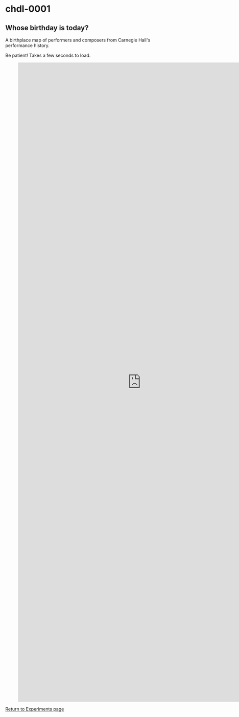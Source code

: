 # chdl-0001

## Whose birthday is today?

A birthplace map of performers and composers from Carnegie Hall's performance history. 

Be patient! Takes a few seconds to load.

<figure class="map_container">
  <iframe 
  style="width: 80vw; height: 50vh; border: none;" src="https://query.wikidata.org/embed.html#%23defaultView%3AMap%0ASELECT%20%3Fperson%20%3Fname%20%3FpersonImage%20%3FbirthPlaceLabel%20%3Flocation%20%3FphsLink%20%28YEAR%28%3Fdate%29%20as%20%3Fyear%29%0A%28IRI%28CONCAT%28%22http%3A%2F%2Fdata.carnegiehall.org%2Fnames%2F%22%2C%28STR%28%3FchAgent_id%29%29%29%29%20AS%20%3FchLOD%29%0AWHERE%0A%7B%0A%20%20%20%20BIND%28MONTH%28NOW%28%29%29%20AS%20%3FnowMonth%29%0A%20%20%20%20BIND%28DAY%28NOW%28%29%29%20AS%20%3FnowDay%29%0A%0A%20%20%20%20%3Fperson%20wdt%3AP569%20%3Fdate%20%3B%0A%20%20%20%20%20%20%20%20%20%20%20%20wdt%3AP19%20%3FbirthPlace%20%3B%0A%20%20%20%20%20%20%20%20%20%20%20%20wdt%3AP4104%20%3FchAgent_id%20%3B%0A%20%20%20%20%20%20%20%20%20%20%20%20rdfs%3Alabel%20%3Fname%20filter%20%28lang%28%3Fname%29%20%3D%20%22en%22%29.%0A%20%20%20%20%3FbirthPlace%20wdt%3AP625%20%3Flocation%20.%0A%20%20%20%20FILTER%20%28MONTH%28%3Fdate%29%20%3D%20%3FnowMonth%20%26%26%20DAY%28%3Fdate%29%20%3D%20%3FnowDay%29%0A%20%20%20%20OPTIONAL%20%7B%20%3Fperson%20wdt%3AP18%20%3FpersonImage%20%7D%0A%20%20%20%20BIND%28%0A%20%20%20%20%20%20IF%28xsd%3Ainteger%28%3FchAgent_id%29%20%3C%201000000%2C%20IRI%28CONCAT%28%22https%3A%2F%2Fwww.carnegiehall.org%2FAbout%2FHistory%2FPerformance-History-Search%3Fq%3D%26dex%3Dprod_PHS%26pf%3D%22%2C%20%28STR%28ENCODE_FOR_URI%28%3Fname%29%29%29%29%29%2C%0A%20%20%20%20%20%20%20%20%20%20%20%20%20IRI%28CONCAT%28%22https%3A%2F%2Fwww.carnegiehall.org%2FAbout%2FHistory%2FPerformance-History-Search%3Fq%3D%26dex%3Dprod_PHS%26cmp%3D%22%2C%20%28STR%28ENCODE_FOR_URI%28%3Fname%29%29%29%29%29%29%0A%20%20%20%20%20%20%20%20%20AS%20%3FphsLink%29%20.%0A%20%20%20%20SERVICE%20wikibase%3Alabel%20%7B%20bd%3AserviceParam%20wikibase%3Alanguage%20%22en%22.%20%7D%0A%0A%7D%0AORDER%20BY%20%3Fyear%0ALIMIT%20100" referrerpolicy="origin" sandbox="allow-scripts allow-same-origin allow-popups" >
  </iframe>
</figure>

[Return to Experiments page](experiments.md)
